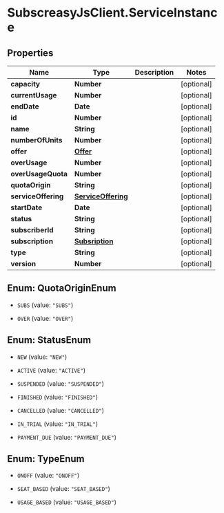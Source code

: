 # SubscreasyJsClient.ServiceInstance

## Properties

Name | Type | Description | Notes
------------ | ------------- | ------------- | -------------
**capacity** | **Number** |  | [optional] 
**currentUsage** | **Number** |  | [optional] 
**endDate** | **Date** |  | [optional] 
**id** | **Number** |  | [optional] 
**name** | **String** |  | [optional] 
**numberOfUnits** | **Number** |  | [optional] 
**offer** | [**Offer**](Offer.md) |  | [optional] 
**overUsage** | **Number** |  | [optional] 
**overUsageQuota** | **Number** |  | [optional] 
**quotaOrigin** | **String** |  | [optional] 
**serviceOffering** | [**ServiceOffering**](ServiceOffering.md) |  | [optional] 
**startDate** | **Date** |  | [optional] 
**status** | **String** |  | [optional] 
**subscriberId** | **String** |  | [optional] 
**subscription** | [**Subsription**](Subsription.md) |  | [optional] 
**type** | **String** |  | [optional] 
**version** | **Number** |  | [optional] 



## Enum: QuotaOriginEnum


* `SUBS` (value: `"SUBS"`)

* `OVER` (value: `"OVER"`)





## Enum: StatusEnum


* `NEW` (value: `"NEW"`)

* `ACTIVE` (value: `"ACTIVE"`)

* `SUSPENDED` (value: `"SUSPENDED"`)

* `FINISHED` (value: `"FINISHED"`)

* `CANCELLED` (value: `"CANCELLED"`)

* `IN_TRIAL` (value: `"IN_TRIAL"`)

* `PAYMENT_DUE` (value: `"PAYMENT_DUE"`)





## Enum: TypeEnum


* `ONOFF` (value: `"ONOFF"`)

* `SEAT_BASED` (value: `"SEAT_BASED"`)

* `USAGE_BASED` (value: `"USAGE_BASED"`)




